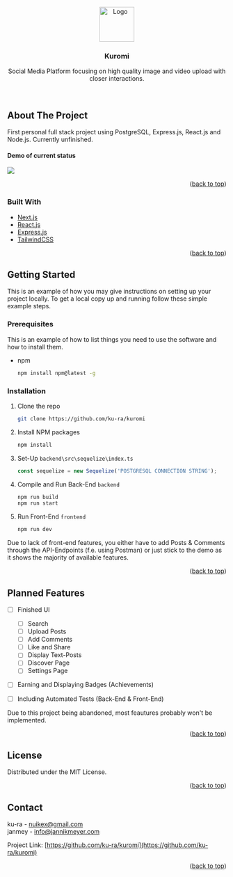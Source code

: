 <div id="top"></div>

<!-- PROJECT LOGO -->
<br />
<div align="center">
  <a href="https://github.com/ku-ra/kuromi">
    <img src="https://i.imgur.com/yCy93FH.png" alt="Logo" width="80" height="80">
  </a>

<h3 align="center">Kuromi</h3>

  <p align="center">
    Social Media Platform focusing on high quality image and video upload with closer interactions.
    <br />
    <br />
    <br />
  </p>
</div>


<!-- ABOUT THE PROJECT -->
## About The Project

First personal full stack project using PostgreSQL, Express.js, React.js and Node.js. Currently unfinished.



#### Demo of current status

![](https://github.com/ku-ra/kuromi/blob/main/docs/demo.gif?raw=true)

<p align="right">(<a href="#top">back to top</a>)</p>



### Built With

* [Next.js](https://nextjs.org/)
* [React.js](https://reactjs.org/)
* [Express.js](https://expressjs.com/)
* [TailwindCSS](https://tailwindcss.com/)

<p align="right">(<a href="#top">back to top</a>)</p>



<!-- GETTING STARTED -->
## Getting Started

This is an example of how you may give instructions on setting up your project locally.
To get a local copy up and running follow these simple example steps.

### Prerequisites

This is an example of how to list things you need to use the software and how to install them.
* npm
  ```sh
  npm install npm@latest -g
  ```

### Installation

1. Clone the repo
   ```sh
   git clone https://github.com/ku-ra/kuromi
   ```
2. Install NPM packages
   ```sh
   npm install
   ```
3. Set-Up  `backend\src\sequelize\index.ts`
   ```js
   const sequelize = new Sequelize('POSTGRESQL CONNECTION STRING');
   ```
4. Compile and Run Back-End  `backend`
   ```sh
   npm run build
   npm run start
   ```
5. Run Front-End   `frontend`
   ```sh
   npm run dev
   ```
   
Due to lack of front-end features, you either have to add Posts & Comments through the API-Endpoints (f.e. using Postman) or just stick to the demo as it shows the majority of available features.

<p align="right">(<a href="#top">back to top</a>)</p>



## Planned Features

- [ ] Finished UI 
  - [ ] Search
  - [ ] Upload Posts
  - [ ] Add Comments
  - [ ] Like and Share
  - [ ] Display Text-Posts
  - [ ] Discover Page
  - [ ] Settings Page
- [ ] Earning and Displaying Badges (Achievements)
- [ ] Including Automated Tests (Back-End & Front-End)


Due to this project being abandoned, most feautures probably won't be implemented.

<p align="right">(<a href="#top">back to top</a>)</p>


<!-- LICENSE -->
## License

Distributed under the MIT License.

<p align="right">(<a href="#top">back to top</a>)</p>



<!-- CONTACT -->
## Contact

ku-ra - nuikex@gmail.com
<br />
janmey - info@jannikmeyer.com

Project Link: [https://github.com/ku-ra/kuromi](https://github.com/ku-ra/kuromi)

<p align="right">(<a href="#top">back to top</a>)</p>



<!-- MARKDOWN LINKS & IMAGES -->
<!-- https://www.markdownguide.org/basic-syntax/#reference-style-links -->
[contributors-shield]: https://img.shields.io/github/contributors/github_username/repo_name.svg?style=for-the-badge
[contributors-url]: https://github.com/github_username/repo_name/graphs/contributors
[forks-shield]: https://img.shields.io/github/forks/github_username/repo_name.svg?style=for-the-badge
[forks-url]: https://github.com/github_username/repo_name/network/members
[stars-shield]: https://img.shields.io/github/stars/github_username/repo_name.svg?style=for-the-badge
[stars-url]: https://github.com/github_username/repo_name/stargazers
[issues-shield]: https://img.shields.io/github/issues/github_username/repo_name.svg?style=for-the-badge
[issues-url]: https://github.com/github_username/repo_name/issues
[license-shield]: https://img.shields.io/github/license/github_username/repo_name.svg?style=for-the-badge
[license-url]: https://github.com/github_username/repo_name/blob/master/LICENSE.txt
[linkedin-shield]: https://img.shields.io/badge/-LinkedIn-black.svg?style=for-the-badge&logo=linkedin&colorB=555
[linkedin-url]: https://linkedin.com/in/linkedin_username
[product-screenshot]: images/screenshot.png
